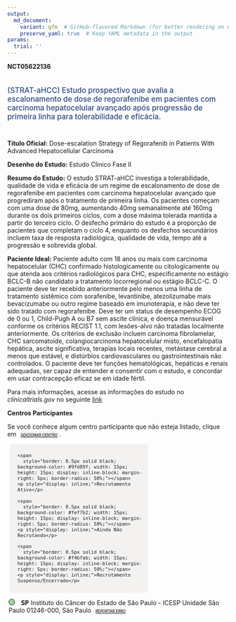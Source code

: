 ```yaml
---
output: 
  md_document:
    variant: gfm  # GitHub-flavored Markdown (for better rendering on GitHub)
    preserve_yaml: true  # Keep YAML metadata in the output
params:
  trial: ''
---
```


<script async src="https://scripts.simpleanalyticscdn.com/latest.js"></script>

**NCT05622136**

<div style="padding: 5px 5px 5px 0px; font-size: 1.20em; font-weight: 500; color: #2E4A7F; text-align: left; margin-bottom: 20px">

(STRAT-aHCC) Estudo prospectivo que avalia a escalonamento de dose de
regorafenibe em pacientes com carcinoma hepatocelular avançado após
progressão de primeira linha para tolerabilidade e eficácia.

</div>

**Título Oficial:** Dose-escalation Strategy of Regorafenib in Patients
With Advanced Hepatocellular Carcinoma

**Desenho do Estudo:** Estudo Clinico Fase II

**Resumo do Estudo:** O estudo STRAT-aHCC investiga a tolerabilidade,
qualidade de vida e eficácia de um regime de escalonamento de dose de
regorafenibe em pacientes com carcinoma hepatocelular avançado que
progrediram após o tratamento de primeira linha. Os pacientes começam
com uma dose de 80mg, aumentando 40mg semanalmente até 160mg durante os
dois primeiros ciclos, com a dose máxima tolerada mantida a partir do
terceiro ciclo. O desfecho primário do estudo é a proporção de pacientes
que completam o ciclo 4, enquanto os desfechos secundários incluem taxa
de resposta radiológica, qualidade de vida, tempo até a progressão e
sobrevida global.

**Paciente Ideal:** Paciente adulto com 18 anos ou mais com carcinoma
hepatocelular (CHC) confirmado histologicamente ou citologicamente ou
que atenda aos critérios radiológicos para CHC, especificamente no
estágio BCLC-B não candidato a tratamento locorregional ou estágio
BCLC-C. O paciente deve ter recebido anteriormente pelo menos uma linha
de tratamento sistêmico com sorafenibe, levantinibe, atezolizumabe mais
bevacizumabe ou outro regime baseado em imunoterapia, e não deve ter
sido tratado com regorafenibe. Deve ter um status de desempenho ECOG de
0 ou 1, Child-Pugh A ou B7 sem ascite clínica, e doença mensurável
conforme os critérios RECIST 1.1, com lesões-alvo não tratadas
localmente anteriormente. Os critérios de exclusão incluem carcinoma
fibrolamelar, CHC sarcomatoide, colangiocarcinoma hepatocelular misto,
encefalopatia hepática, ascite significativa, terapias locais recentes,
metástase cerebral a menos que estável, e distúrbios cardiovasculares ou
gastrointestinais não controlados. O paciente deve ter funções
hematológicas, hepáticas e renais adequadas, ser capaz de entender e
consentir com o estudo, e concordar em usar contracepção eficaz se em
idade fértil.

Para mais informações, acesse as informações do estudo no
*clinicaltrials.gov* no seguinte
[link](https://clinicaltrials.gov/ct2/show/NCT05622136)

**Centros Participantes**

Se você conhece algum centro participante que não esteja listado, clique
em
<span style="color: #2E4A7F; margin-left: 2px; padding: 4px; background-color: #f3f2f1; border-radius: 8px; font-weight: 500; font-size: 0.6em"><a
href="https://cancertrialsbr.shinyapps.io/formsapp?study_nct_id=NCT05622136&amp;location_id=N%2FA&amp;location_full_name=N%2FA&amp;form_type=Adicionar%20Centro"
target="_blank">ADICIONAR CENTRO</a></span>.

<div style="margin-bottom: 8px; margin-left: 5px; padding: 8px; max-width: 300px; background-color: #f3f2f1; border-radius: 8px; font-size: 0.9em">

<div style="margin-left: 10px;">

    <span 
      style="border: 0.5px solid black; background-color: #9fd89f; width: 15px; height: 15px; display: inline-block; margin-right: 5px; border-radius: 50%;"></span>
    <p style="display: inline;">Recrutamento Ativo</p>

</div>

<div style="margin-left: 10px;">

    <span 
      style="border: 0.5px solid black; background-color: #fef7b2; width: 15px; height: 15px; display: inline-block; margin-right: 5px; border-radius: 50%;"></span>
    <p style="display: inline;">Ainda Não Recrutando</p>

</div>

<div style="margin-left: 10px;">

    <span 
      style="border: 0.5px solid black; background-color: #f4bfab; width: 15px; height: 15px; display: inline-block; margin-right: 5px; border-radius: 50%;"></span>
    <p style="display: inline;">Recrutamento Suspenso/Encerrado</p>

</div>

</div>

<div style="margin: 3px;">

<span style="border: 0.5px solid black; display: inline-block; width: 12px; height: 12px; border-radius: 50%; margin-right: 10px; padding-bottom: 0px; background-color: #9fd89f;"></span>
<b>SP</b> Instituto do Câncer do Estado de São Paulo - ICESP Unidade São
Paulo 01246-000, São Paulo
<span style="color: #2E4A7F; margin-left: 2px; padding: 4px; background-color: #f3f2f1; border-radius: 8px; font-weight: 500; font-size: 0.6em"><a
href="https://cancertrialsbr.shinyapps.io/formsapp?study_nct_id=NCT05622136&amp;location_id=ICESPINSTITUTODOCANCERDOESTADODESAOPAULOSAOPAULO01246000BRAZIL&amp;location_full_name=Instituto%20do%20C%C3%A2ncer%20do%20Estado%20de%20S%C3%A3o%20Paulo%20-%20ICESP%20Unidade%20S%C3%A3o%20Paulo%2C%2001246-000%2C%20S%C3%A3o%20Paulo&amp;form_type=Reportar%20Erro"
target="_blank">REPORTAR ERRO</a></span>

</div>

